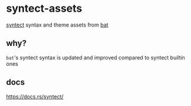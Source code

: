 # syntect-assets

[syntect](https://github.com/trishume/syntect) syntax and theme assets from [bat](https://github.com/sharkdp/bat)

## why?

`bat`'s syntect syntax is updated and improved compared to syntect builtin ones

## docs

https://docs.rs/syntect/

